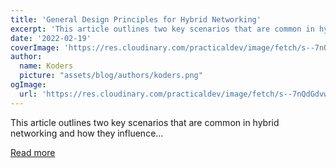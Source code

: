 ```yaml
---
title: 'General Design Principles for Hybrid Networking'
excerpt: 'This article outlines two key scenarios that are common in hybrid networking and how they influence...'
date: '2022-02-19'
coverImage: 'https://res.cloudinary.com/practicaldev/image/fetch/s--7nQdGdvw--/c_imagga_scale,f_auto,fl_progressive,h_420,q_auto,w_1000/https://dev-to-uploads.s3.amazonaws.com/uploads/articles/8i62qjkhtod7a8do081m.jpg'
author:
  name: Koders
  picture: "assets/blog/authors/koders.png"
ogImage:
  url: 'https://res.cloudinary.com/practicaldev/image/fetch/s--7nQdGdvw--/c_imagga_scale,f_auto,fl_progressive,h_420,q_auto,w_1000/https://dev-to-uploads.s3.amazonaws.com/uploads/articles/8i62qjkhtod7a8do081m.jpg'
---
```


This article outlines two key scenarios that are common in hybrid networking and how they influence...

[Read more](https://dev.to/aws-builders/general-design-principles-for-hybrid-networking-5954)
